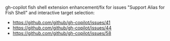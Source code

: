 gh-copilot fish shell extension
enhancement/fix for issues "Support Alias for Fish Shell" and interactive target selection:
- https://github.com/github/gh-copilot/issues/41
- https://github.com/github/gh-copilot/issues/44
- https://github.com/github/gh-copilot/issues/58

